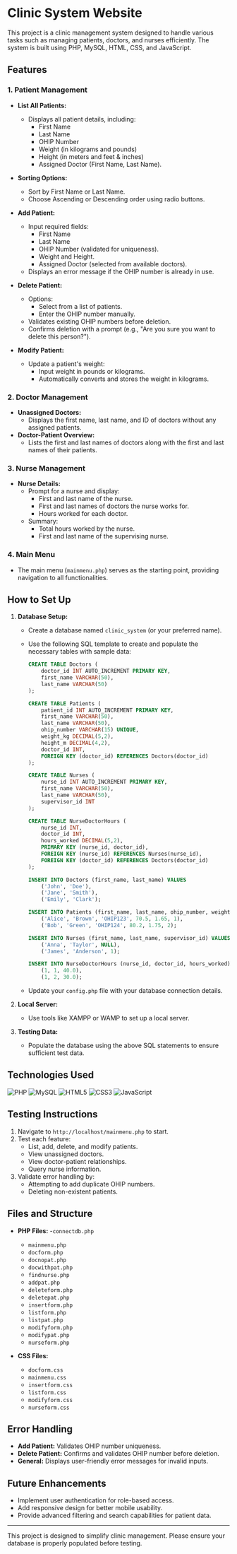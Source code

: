 # Clinic System Website

This project is a clinic management system designed to handle various tasks such as managing patients, doctors, and nurses efficiently. The system is built using PHP, MySQL, HTML, CSS, and JavaScript.

## Features

### 1. **Patient Management**
- **List All Patients:**
  - Displays all patient details, including:
    - First Name
    - Last Name
    - OHIP Number
    - Weight (in kilograms and pounds)
    - Height (in meters and feet & inches)
    - Assigned Doctor (First Name, Last Name).
- **Sorting Options:**
  - Sort by First Name or Last Name.
  - Choose Ascending or Descending order using radio buttons.

- **Add Patient:**
  - Input required fields:
    - First Name
    - Last Name
    - OHIP Number (validated for uniqueness).
    - Weight and Height.
    - Assigned Doctor (selected from available doctors).
  - Displays an error message if the OHIP number is already in use.

- **Delete Patient:**
  - Options:
    - Select from a list of patients.
    - Enter the OHIP number manually.
  - Validates existing OHIP numbers before deletion.
  - Confirms deletion with a prompt (e.g., "Are you sure you want to delete this person?").

- **Modify Patient:**
  - Update a patient's weight:
    - Input weight in pounds or kilograms.
    - Automatically converts and stores the weight in kilograms.

### 2. **Doctor Management**
- **Unassigned Doctors:**
  - Displays the first name, last name, and ID of doctors without any assigned patients.
- **Doctor-Patient Overview:**
  - Lists the first and last names of doctors along with the first and last names of their patients.

### 3. **Nurse Management**
- **Nurse Details:**
  - Prompt for a nurse and display:
    - First and last name of the nurse.
    - First and last names of doctors the nurse works for.
    - Hours worked for each doctor.
  - Summary:
    - Total hours worked by the nurse.
    - First and last name of the supervising nurse.

### 4. **Main Menu**
- The main menu (`mainmenu.php`) serves as the starting point, providing navigation to all functionalities.

## How to Set Up

1. **Database Setup:**
   - Create a database named `clinic_system` (or your preferred name).
   - Use the following SQL template to create and populate the necessary tables with sample data:
     ```sql
     CREATE TABLE Doctors (
         doctor_id INT AUTO_INCREMENT PRIMARY KEY,
         first_name VARCHAR(50),
         last_name VARCHAR(50)
     );

     CREATE TABLE Patients (
         patient_id INT AUTO_INCREMENT PRIMARY KEY,
         first_name VARCHAR(50),
         last_name VARCHAR(50),
         ohip_number VARCHAR(15) UNIQUE,
         weight_kg DECIMAL(5,2),
         height_m DECIMAL(4,2),
         doctor_id INT,
         FOREIGN KEY (doctor_id) REFERENCES Doctors(doctor_id)
     );

     CREATE TABLE Nurses (
         nurse_id INT AUTO_INCREMENT PRIMARY KEY,
         first_name VARCHAR(50),
         last_name VARCHAR(50),
         supervisor_id INT
     );

     CREATE TABLE NurseDoctorHours (
         nurse_id INT,
         doctor_id INT,
         hours_worked DECIMAL(5,2),
         PRIMARY KEY (nurse_id, doctor_id),
         FOREIGN KEY (nurse_id) REFERENCES Nurses(nurse_id),
         FOREIGN KEY (doctor_id) REFERENCES Doctors(doctor_id)
     );

     INSERT INTO Doctors (first_name, last_name) VALUES
         ('John', 'Doe'),
         ('Jane', 'Smith'),
         ('Emily', 'Clark');

     INSERT INTO Patients (first_name, last_name, ohip_number, weight_kg, height_m, doctor_id) VALUES
         ('Alice', 'Brown', 'OHIP123', 70.5, 1.65, 1),
         ('Bob', 'Green', 'OHIP124', 80.2, 1.75, 2);

     INSERT INTO Nurses (first_name, last_name, supervisor_id) VALUES
         ('Anna', 'Taylor', NULL),
         ('James', 'Anderson', 1);

     INSERT INTO NurseDoctorHours (nurse_id, doctor_id, hours_worked) VALUES
         (1, 1, 40.0),
         (1, 2, 30.0);
     ```

   - Update your `config.php` file with your database connection details.

2. **Local Server:**
   - Use tools like XAMPP or WAMP to set up a local server.

3. **Testing Data:**
   - Populate the database using the above SQL statements to ensure sufficient test data.

## Technologies Used

![PHP](https://img.shields.io/badge/php-%23777BB4.svg?style=for-the-badge&logo=php&logoColor=white)
![MySQL](https://img.shields.io/badge/mysql-%234479A1.svg?style=for-the-badge&logo=mysql&logoColor=white)
![HTML5](https://img.shields.io/badge/html5-%23E34F26.svg?style=for-the-badge&logo=html5&logoColor=white)
![CSS3](https://img.shields.io/badge/css3-%231572B6.svg?style=for-the-badge&logo=css3&logoColor=white)
![JavaScript](https://img.shields.io/badge/javascript-%23323330.svg?style=for-the-badge&logo=javascript&logoColor=%23F7DF1E)

## Testing Instructions

1. Navigate to `http://localhost/mainmenu.php` to start.
2. Test each feature:
   - List, add, delete, and modify patients.
   - View unassigned doctors.
   - View doctor-patient relationships.
   - Query nurse information.
3. Validate error handling by:
   - Attempting to add duplicate OHIP numbers.
   - Deleting non-existent patients.

## Files and Structure

- **PHP Files:**
  -`connectdb.php`
  - `mainmenu.php`
  - `docform.php`
  - `docnopat.php`
  - `docwithpat.php`
  - `findnurse.php`
  - `addpat.php`
  - `deleteform.php`
  - `deletepat.php`
  - `insertform.php`
  - `listform.php`
  - `listpat.php`
  - `modifyform.php`
  - `modifypat.php`
  - `nurseform.php`

- **CSS Files:**
  - `docform.css`
  - `mainmenu.css`
  - `insertform.css`
  - `listform.css`
  - `modifyform.css`
  - `nurseform.css`

## Error Handling

- **Add Patient:** Validates OHIP number uniqueness.
- **Delete Patient:** Confirms and validates OHIP number before deletion.
- **General:** Displays user-friendly error messages for invalid inputs.

## Future Enhancements

- Implement user authentication for role-based access.
- Add responsive design for better mobile usability.
- Provide advanced filtering and search capabilities for patient data.

---

This project is designed to simplify clinic management. Please ensure your database is properly populated before testing.
